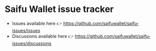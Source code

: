 # Saifu Wallet issue tracker

- Issues available here 👉 https://github.com/saifuwallet/saifu-issues/issues
- Discussions available here 👉 https://github.com/saifuwallet/saifu-issues/discussions

